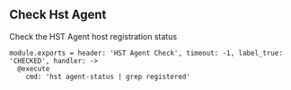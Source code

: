 ## Check Hst Agent
        
Check the HST Agent host registration status
        
    module.exports = header: 'HST Agent Check', timeout: -1, label_true: 'CHECKED', handler: ->          
      @execute
        cmd: 'hst agent-status | grep registered'
